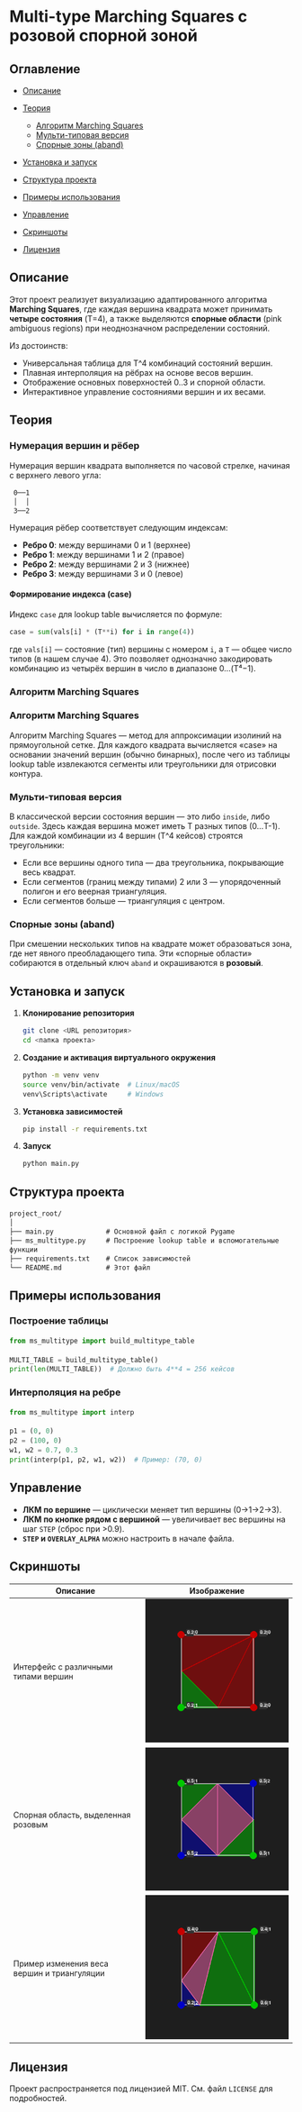 # Multi-type Marching Squares с розовой спорной зоной

## Оглавление

* [Описание](#Описание)
* [Теория](#Теория)

  * [Алгоритм Marching Squares](#Алгоритм-Marching-Squares)
  * [Мульти-типовая версия](#Мульти-типовая-версия)
  * [Спорные зоны (aband)](#Спорные-зоны-aband)
* [Установка и запуск](#Установка-и-запуск)
* [Структура проекта](#Структура-проекта)
* [Примеры использования](#Примеры-использования)
* [Управление](#Управление)
* [Скриншоты](#Скриншоты)
* [Лицензия](#Лицензия)

## Описание

Этот проект реализует визуализацию адаптированного алгоритма **Marching Squares**, где каждая вершина квадрата может принимать **четыре состояния** (T=4), а также выделяются **спорные области** (pink ambiguous regions) при неоднозначном распределении состояний.

Из достоинств:

* Универсальная таблица для T^4 комбинаций состояний вершин.
* Плавная интерполяция на рёбрах на основе весов вершин.
* Отображение основных поверхностей 0..3 и спорной области.
* Интерактивное управление состояниями вершин и их весами.

## Теория

### Нумерация вершин и рёбер

Нумерация вершин квадрата выполняется по часовой стрелке, начиная с верхнего левого угла:

```
 0──1
 │  │
 3──2
```

Нумерация рёбер соответствует следующим индексам:

* **Ребро 0**: между вершинами 0 и 1 (верхнее)
* **Ребро 1**: между вершинами 1 и 2 (правое)
* **Ребро 2**: между вершинами 2 и 3 (нижнее)
* **Ребро 3**: между вершинами 3 и 0 (левое)

#### Формирование индекса (case)

Индекс `case` для lookup table вычисляется по формуле:

```python
case = sum(vals[i] * (T**i) for i in range(4))
```

где `vals[i]` — состояние (тип) вершины с номером `i`, а `T` — общее число типов (в нашем случае 4). Это позволяет однозначно закодировать комбинацию из четырёх вершин в число в диапазоне 0…(T⁴−1).

### Алгоритм Marching Squares

### Алгоритм Marching Squares

Алгоритм Marching Squares — метод для аппроксимации изолиний на прямоугольной сетке. Для каждого квадрата вычисляется «case» на основании значений вершин (обычно бинарных), после чего из таблицы lookup table извлекаются сегменты или треугольники для отрисовки контура.

### Мульти-типовая версия

В классической версии состояния вершин — это либо `inside`, либо `outside`. Здесь каждая вершина может иметь T разных типов (0…T-1). Для каждой комбинации из 4 вершин (T^4 кейсов) строятся треугольники:

* Если все вершины одного типа — два треугольника, покрывающие весь квадрат.
* Если сегментов (границ между типами) 2 или 3 — упорядоченный полигон и его веерная триангуляция.
* Если сегментов больше — триангуляция с центром.

### Спорные зоны (aband)

При смешении нескольких типов на квадрате может образоваться зона, где нет явного преобладающего типа. Эти «спорные области» собираются в отдельный ключ `aband` и окрашиваются в **розовый**.

## Установка и запуск

1. **Клонирование репозитория**

   ```bash
   git clone <URL репозитория>
   cd <папка проекта>
   ```
2. **Создание и активация виртуального окружения**

   ```bash
   python -m venv venv
   source venv/bin/activate  # Linux/macOS
   venv\Scripts\activate     # Windows
   ```
3. **Установка зависимостей**

   ```bash
   pip install -r requirements.txt
   ```

4. **Запуск**

   ```bash
   python main.py
   ```

## Структура проекта

```plain
project_root/
│
├── main.py             # Основной файл с логикой Pygame
├── ms_multitype.py     # Построение lookup table и вспомогательные функции
├── requirements.txt    # Список зависимостей
└── README.md           # Этот файл
```

## Примеры использования

### Построение таблицы

```python
from ms_multitype import build_multitype_table

MULTI_TABLE = build_multitype_table()
print(len(MULTI_TABLE))  # Должно быть 4**4 = 256 кейсов
```

### Интерполяция на ребре

```python
from ms_multitype import interp

p1 = (0, 0)
p2 = (100, 0)
w1, w2 = 0.7, 0.3
print(interp(p1, p2, w1, w2))  # Пример: (70, 0)
```

## Управление

* **ЛКМ по вершине** — циклически меняет тип вершины (0→1→2→3).
* **ЛКМ по кнопке рядом с вершиной** — увеличивает вес вершины на шаг `STEP` (сброс при >0.9).
* **`STEP` и `OVERLAY_ALPHA`** можно настроить в начале файла.

## Скриншоты

| Описание                                    | Изображение                                          |
| ------------------------------------------- | ---------------------------------------------------- |
| Интерфейс с различными типами вершин        | ![Разные типы вершин](screenshots/example1.png) |
| Спорная область, выделенная розовым         | ![Спорная область](screenshots/example2.png)    |
| Пример изменения веса вершин и триангуляции | ![Интерполяция и вес](screenshots/example3.png) |

## Лицензия

Проект распространяется под лицензией MIT. См. файл `LICENSE` для подробностей.
